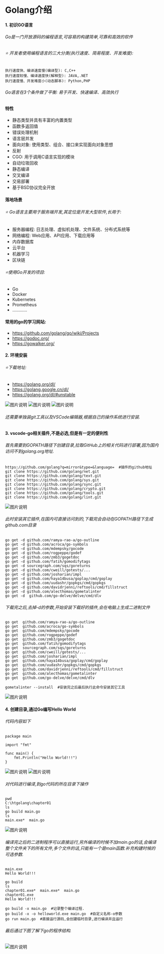 # Golang介绍


#### 1. 初识GO语言
###### Go是一门开放源码的编程语言,可容易的构建简单,可靠和高效的软件
###### ⭐ 开发者使用编程语言的三大分类(执行速度、简易程度、开发难度):
	执行速度快、编译速度慢(编译型): C,C++
	执行速度较慢、编译速度快(解释型): JAVA,.NET
	执行速度慢、开发难度小(动态脚本): Python,PHP

###### Go语言在3个条件做了平衡: 易于开发、快速编译、高效执行

#### 特性
- 静态类型并具有丰富的内置类型
- 函数多返回值
- 错误处理机制
- 语言层并发
- 面向对象: 使用类型、组合、接口来实现面向对象思想
- 反射
- CGO: 用于调用C语言实现的模块
- 自动垃圾回收
- 静态编译
- 交叉编译
- 交易部署
- 基于BSD协议完全开放

#### 落地场景
###### ⭐ Go语言主要用于服务端开发,其定位是开发大型软件,长用于:
- 服务器编程: 日志处理、虚拟机处理、文件系统、分布式系统等
- 网络编程: Web应用、API应用、下载应用等
- 内存数据库
- 云平台
- 机器学习
- 区块链
###### ⭐使用Go开发的项目:
- Go
- Docker
- Kubernetes
- Prometheus
- ............ 

#### 常用的go的学习网站:
- https://github.com/golang/go/wiki/Projects
- https://godoc.org/
- https://gowalker.org/

#### 2. 环境安装
###### ⭐下载地址:
- https://golang.org/dl/
- https://golang.google.cn/dl/
- https://golang.org/dl/#unstable


![图片说明](/img/chushi-golang/安装windows包-golang.png)
![图片说明](/img/chushi-golang/安装windows包-2-golang.png)
![图片说明](/img/chushi-golang/安装windows包-3-golang.png)

###### 还需要单独装git工具以及VSCode编辑器,根据自己的操作系统进行安装.

#### 3.  vscode-go相关插件,不是必选,但是有一定的便利性
###### 首先需要到GOPATH路径下创建目录,拉取GitHub上的相关代码进行部署,因为国内访问不到golang.org地址. 
```
https://github.com/golang?q=mirror&type=&language=  #插件的github地址
git clone https://github.com/golang/net.git
git clone https://github.com/golang/text.git
git clone https://github.com/golang/sys.git
git clone https://github.com/golang/sync.git
git clone https://github.com/golang/crypto.git
git clone https://github.com/golang/tools.git
git clone https://github.com/golang/lint.git
```
![图片说明](/img/chushi-golang/安装插件-1-golang.png)

###### 此时安装其它插件,在国内可直接访问到的,下载完会自动在GOPATH路径下生成github.com目录
```
go get -d github.com/ramya-rao-a/go-outline
go get -d github.com/acroca/go-symbols
go get -d github.com/mdempsky/gocode
go get -d github.com/rogpeppe/godef
go get -d github.com/zmb3/gogetdoc
go get -d github.com/fatih/gomodifytags
go get -d sourcegraph.com/sqs/goreturns
go get -d github.com/cweill/gotests/...
go get -d github.com/josharian/impl
go get -d github.com/haya14busa/goplay/cmd/goplay
go get -d github.com/uudashr/gopkgs/cmd/gopkgs
go get -d github.com/davidrjenni/reftools/cmd/fillstruct
go get -d github.com/alecthomas/gometalinter
go get -d  github.com/go-delve/delve/cmd/dlv
```

###### 下载完之后,去掉-d的参数,开始安装下载好的插件,会在电脑上生成二进制文件
```
go get  github.com/ramya-rao-a/go-outline
go get  github.com/acroca/go-symbols
go get  github.com/mdempsky/gocode
go get  github.com/rogpeppe/godef
go get  github.com/zmb3/gogetdoc
go get  github.com/fatih/gomodifytags
go get  sourcegraph.com/sqs/goreturns
go get  github.com/cweill/gotests/...
go get  github.com/josharian/impl
go get  github.com/haya14busa/goplay/cmd/goplay
go get  github.com/uudashr/gopkgs/cmd/gopkgs
go get  github.com/davidrjenni/reftools/cmd/fillstruct
go get  github.com/alecthomas/gometalinter
go get  github.com/go-delve/delve/cmd/dlv

gometalinter --install  #安装完之后最后执行此命令安装其它工具
```
![图片说明](/img/chushi-golang/安装插件-2-golang.png)

#### 4. 创建目录,通过Go编写Hello World

###### 代码内容如下
```
package main

import "fmt"

func main() {
	fmt.Println("Hello World!!!")
}
```
![图片说明](/img/chushi-golang/代码练习-helloworld-1-golang.png)
![图片说明](/img/chushi-golang/代码练习-helloworld-2-golang.png)

###### 对代码进行编译,到go代码的所在目录下操作
```
pwd
C:\htgolang\chapter01
ls
go build main.go
ls
main.exe*  main.go
```
![图片说明](/img/chushi-golang/代码练习-helloworld-3-golang.png)

###### 编译完之后的二进制程序可以直接运行,另外编译的时候不加main.go的话,会编译整个文件夹下的所有文件,多个文件的话,只能有一个是main函数.补充构建时候的可选参数.
```
main.exe
Hello World!!!

go build
ls
chapter01.exe*  main.exe*  main.go
chapter01.exe
Hello World!!!

go build -x main.go  #记录整个编译过程.
go build -x -o helloworld.exe main.go  #自定义名称-o参数
go run main.go  #直接运行源码,会创建临时目录,进行编译并且运行
```

###### 最后通过下图了解下go的程序结构.
![图片说明](/img/chushi-golang/代码练习-helloworld-5-golang.png)


